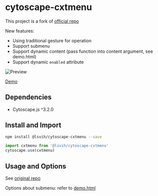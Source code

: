 cytoscape-cxtmenu
================================================================================

This project is a fork of [official repo](https://github.com/cytoscape/cytoscape.js-cxtmenu)

New features:

- Using traditional gesture for operation
- Support submenu
- Support dynamic content (pass function into content argument, see demo.html)
- Support dynamic `enabled` attribute

![Preview](https://raw.githubusercontent.com/lsvih/cytoscape.js-cxtmenu/master/preview.png)

[Demo](https://lsvih.github.io/cytoscape.js-cxtmenu/)

## Dependencies

 * Cytoscape.js ^3.2.0
 
## Install and Import

```bash
npm install @lsvih/cytoscape-cxtmenu --save
```

```js
import cxtmenu from '@lsvih/cytoscape-cxtmenu'
cytoscape.use(cxtmenu)
```
 
## Usage and Options

See [original repo](https://github.com/cytoscape/cytoscape.js-cxtmenu)

Options about submenu: refer to [demo.html](https://github.com/lsvih/cytoscape.js-cxtmenu/blob/master/demo.html)
